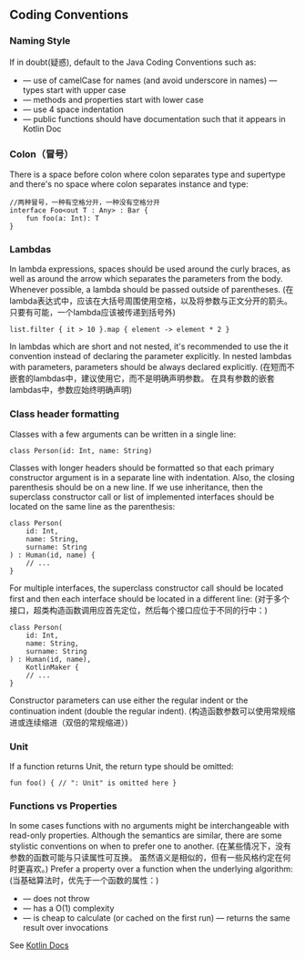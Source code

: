 ## Coding Conventions

### Naming Style

If in doubt(疑惑), default to the Java Coding Conventions such as:

* — use of camelCase for names (and avoid underscore in names) — types start with upper case
* — methods and properties start with lower case
* — use 4 space indentation
* — public functions should have documentation such that it appears in Kotlin Doc

### Colon（冒号）

There is a space before colon where colon separates type and supertype and there's no space 
where colon separates instance and type:

```
//两种冒号，一种有空格分开，一种没有空格分开
interface Foo<out T : Any> : Bar { 
    fun foo(a: Int): T
}
```

### Lambdas

In lambda expressions, spaces should be used around the curly braces, as well as around the arrow 
which separates the parameters from the body. 
Whenever possible, a lambda should be passed outside of parentheses.
(在lambda表达式中，应该在大括号周围使用空格，以及将参数与正文分开的箭头。 只要有可能，一个lambda应该被传递到括号外)

```
list.filter { it > 10 }.map { element -> element * 2 }
```

In lambdas which are short and not nested, it's recommended to use the it convention instead of declaring the parameter
explicitly. In nested lambdas with parameters, parameters should be always declared explicitly.
(在短而不嵌套的lambdas中，建议使用它，而不是明确声明参数。 在具有参数的嵌套lambdas中，参数应始终明确声明)

### Class header formatting

Classes with a few arguments can be written in a single line:

```
class Person(id: Int, name: String)
```

Classes with longer headers should be formatted so that each primary constructor argument is in a separate line with 
indentation. Also, the closing parenthesis should be on a new line. If we use inheritance, then the superclass constructor
call or list of implemented interfaces should be located on the same line as the parenthesis:
 
```
class Person( 
    id: Int,
    name: String,
    surname: String
) : Human(id, name) {
    // ...
}
```

For multiple interfaces, the superclass constructor call should be located first and then each interface should be 
located in a different line:
(对于多个接口，超类构造函数调用应首先定位，然后每个接口应位于不同的行中：)

```
class Person( 
    id: Int,
    name: String,
    surname: String 
) : Human(id, name),
    KotlinMaker {
    // ...
}
```

Constructor parameters can use either the regular indent or the continuation indent (double the regular indent).
(构造函数参数可以使用常规缩进或连续缩进（双倍的常规缩进）)

### Unit

If a function returns Unit, the return type should be omitted:

```
fun foo() { // ": Unit" is omitted here }
```

### Functions vs Properties

In some cases functions with no arguments might be interchangeable with read-only properties. 
Although the semantics are similar, there are some stylistic conventions on when to prefer one to another.
(在某些情况下，没有参数的函数可能与只读属性可互换。 虽然语义是相似的，但有一些风格约定在何时更喜欢。)
Prefer a property over a function when the underlying algorithm:
(当基础算法时，优先于一个函数的属性：)

* — does not throw
* — has a O(1) complexity
* — is cheap to calculate (or caсhed on the first run) — returns the same result over invocations



See [Kotlin Docs](https://kotlinlang.org/docs/reference/ "Kotlin Docs")